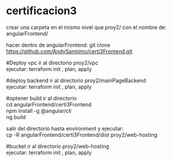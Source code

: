 # certificacion3

crear una carpeta en el mismo nivel que proy2/ con el nombre de:
angularFrontend/

hacer dentro de angularFrontend:
git clone https://github.com/AndySarmimo/certi3Frontend.git



#Deploy vpc
ir al directorio proy2/vpc  <br />
ejecutar:
terraform init , plan, apply

#deploy backend
ir al directorio proy2/mainPageBackend <br />
ejecutar:
terraform init , plan, apply


#optener build
ir al directorio  <br />
cd angularFrontend/certi3Frontend <br />
npm install -g @angular/cli <br />
ng build <br />

salir del directorio hasta environment y ejecutar: <br />
cp -R angularFrontend/certi3Frontend/dist proy2/web-hosting  <br />

#bucket
ir al directorio proy2/web-hosting <br />
ejecutar:
terraform init , plan, apply
